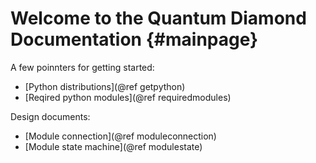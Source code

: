 Welcome to the Quantum Diamond Documentation                {#mainpage}
============

A few poinnters for getting started:

* [Python distributions](@ref getpython)
* [Reqired python modules](@ref requiredmodules)


Design documents:
* [Module connection](@ref moduleconnection)
* [Module state machine](@ref modulestate)
